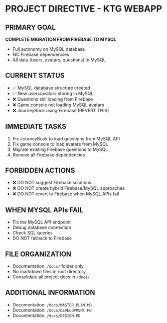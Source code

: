 # PROJECT DIRECTIVE - KTG WEBAPP

## PRIMARY GOAL
**COMPLETE MIGRATION FROM FIREBASE TO MYSQL**
- Full autonomy on MySQL database
- NO Firebase dependencies
- All data (users, avatars, questions) in MySQL

## CURRENT STATUS
- ✅ MySQL database structure created
- ✅ New users/avatars storing in MySQL  
- ❌ Questions still loading from Firebase
- ❌ Game console not loading MySQL avatars
- ❌ JourneyBook using Firebase (REVERT THIS)

## IMMEDIATE TASKS
1. Fix JourneyBook to load questions from MySQL API
2. Fix game console to load avatars from MySQL
3. Migrate existing Firebase questions to MySQL
4. Remove all Firebase dependencies

## FORBIDDEN ACTIONS
- ❌ DO NOT suggest Firebase solutions
- ❌ DO NOT create hybrid Firebase/MySQL approaches
- ❌ DO NOT revert to Firebase when MySQL APIs fail

## WHEN MYSQL APIs FAIL
- Fix the MySQL API endpoint
- Debug database connection
- Check SQL queries
- DO NOT fallback to Firebase

## FILE ORGANIZATION
- Documentation: `/docs/` folder only
- No markdown files in root directory
- Consolidate all project docs in `/docs/`

## ADDITIONAL INFORMATION
- Documentation: `/docs/MASTER_PLAN.MD` 
- Documentation: `/docs/DEVELOPMENT.MD`
- Documentation: `/docs/DESIGN.MD`